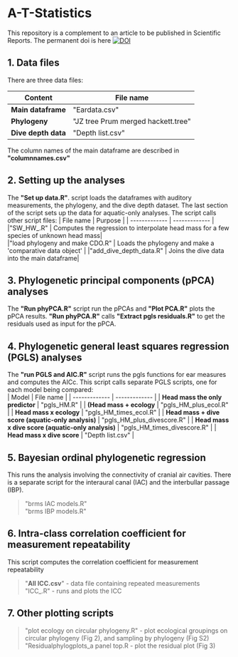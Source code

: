 
# A-T-Statistics
This repository is a complement to an article to be published in Scientific Reports. The permanent doi is here 
[![DOI](https://zenodo.org/badge/313591727.svg)](https://doi.org/10.5281/zenodo.4587146)
## 1. Data files
There are three data files:  

| Content | File name |
| ------------- | ------------- |
| **Main dataframe**  | "Eardata.csv"    |
| **Phylogeny** | "JZ tree Prum merged hackett.tree"  |
| **Dive depth data**  | "Depth list.csv"    |

The column names of the main dataframe are described in **"columnnames.csv"**

## 2. Setting up the analyses
The **"Set up data.R"**. script loads the dataframes with auditory measurements, the phylogeny, and the dive depth dataset. The last section of the script sets up the data for aquatic-only analyses. The script calls other script files:
| File name | Purpose |
| ------------- | ------------- |
|"SW_HW_.R" |   Computes the regression to interpolate head mass for a few species of unknown head mass|  
|"load phylogeny and make CDO.R" | Loads the phylogeny and make a 'comparative data object'  |
|"add_dive_depth_data.R" | Joins the dive data into the main dataframe|


## 3. Phylogenetic principal components (pPCA) analyses
The **"Run phyPCA.R"** script run the pPCAs and **"Plot PCA.R"** plots the pPCA results.  **"Run phyPCA.R"** calls **"Extract pgls residuals.R"** to get the residuals used as input for the pPCA.  
 

## 4. Phylogenetic general least squares regression (PGLS) analyses

The **"run PGLS and AIC.R"** script runs the pgls functions for ear measures and computes the AICc. This script calls separate PGLS scripts, one for each model being compared:  
| Model | File name |
| ------------- | ------------- |
| **Head mass the only predictor**  | "pgls_HM.R"    |
| **(Head mass + ecology** | "pgls_HM_plus_ecol.R"  |
| **Head mass x ecology**  | "pgls_HM_times_ecol.R"    |
| **Head mass + dive score (aquatic-only analysis)**  | "pgls_HM_plus_divescore.R"    |
| **Head mass x dive score (aquatic-only analysis)** | "pgls_HM_times_divescore.R"  |
| **Head mass x dive score**  | "Depth list.csv"    |

## 5. Bayesian ordinal phylogenetic regression
This runs the analysis involving the connectivity of cranial air cavities. There is a separate script for the interaural canal (IAC) and the interbullar passage (IBP).
> "brms IAC models.R"  
"brms IBP models.R"

## 6. Intra-class correlation coefficient for measurement repeatability
This script computes the correlation coefficient for measurement repeatability
> "**All ICC.csv**" - data file containing repeated measurements  
> "ICC_.R" - runs and plots the ICC 


## 7. Other plotting scripts
> "plot ecology on circular phylogeny.R" - plot ecological groupings on circular phylogeny (Fig 2), and sampling by phylogeny (Fig S2)  
"Residualphylogplots_a panel top.R - plot the residual plot (Fig 3)


